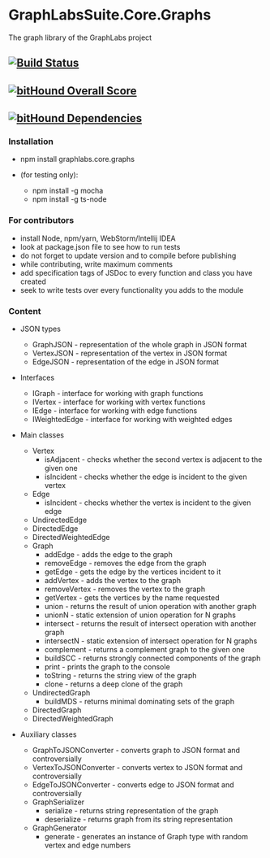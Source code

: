 # GraphLabsSuite.Core.Graphs
The graph library of the GraphLabs project

## [![Build Status](https://travis-ci.org/eakarpov/GraphLabsSuite.Core.Graphs.svg?branch=master)](https://travis-ci.org/eakarpov/GraphLabsSuite.Core.Graphs)
## [![bitHound Overall Score](https://www.bithound.io/github/eakarpov/GraphLabsSuite.Core.Graphs/badges/score.svg)](https://www.bithound.io/github/eakarpov/GraphLabsSuite.Core.Graphs)
## [![bitHound Dependencies](https://www.bithound.io/github/eakarpov/GraphLabsSuite.Core.Graphs/badges/dependencies.svg)](https://www.bithound.io/github/eakarpov/GraphLabsSuite.Core.Graphs/npm)

### Installation
* npm install graphlabs.core.graphs

* (for testing only):
    * npm install -g mocha
    * npm install -g ts-node

### For contributors
* install Node, npm/yarn, WebStorm/Intellij IDEA
* look at package.json file to see how to run tests
* do not forget to update version and to compile before publishing
* while contributing, write maximum comments
* add specification tags of JSDoc to every function and class you have created
* seek to write tests over every functionality you adds to the module

### Content
* JSON types
    * GraphJSON - representation of the whole graph in JSON format
    * VertexJSON - representation of the vertex in JSON format
    * EdgeJSON - representation of the edge in JSON format

* Interfaces
    * IGraph - interface for working with graph functions
    * IVertex - interface for working with vertex functions
    * IEdge - interface for working with edge functions
    * IWeightedEdge - interface for working with weighted edges

* Main classes
    * Vertex
        * isAdjacent - checks whether the second vertex is adjacent to the given one
        * isIncident - checks whether the edge is incident to the given vertex
    * Edge
        * isIncident - checks whether the vertex is incident to the given edge
    * UndirectedEdge
    * DirectedEdge
    * DirectedWeightedEdge
    * Graph
        * addEdge - adds the edge to the graph
        * removeEdge - removes the edge from the graph
        * getEdge - gets the edge by the vertices incident to it
        * addVertex - adds the vertex to the graph
        * removeVertex - removes the vertex to the graph
        * getVertex - gets the vertices by the name requested
        * union - returns the result of union operation with another graph
        * unionN - static extension of union operation for N graphs
        * intersect - returns the result of intersect operation with another graph
        * intersectN - static extension of intersect operation for N graphs
        * complement - returns a complement graph to the given one
        * buildSCC - returns strongly connected components of the graph
        * print - prints the graph to the console
        * toString - returns the string view of the graph
        * clone - returns a deep clone of the graph
    * UndirectedGraph
        * buildMDS - returns minimal dominating sets of the graph
    * DirectedGraph
    * DirectedWeightedGraph

* Auxiliary classes
    * GraphToJSONConverter - converts graph to JSON format and controversially
    * VertexToJSONConverter - converts vertex to JSON format and controversially
    * EdgeToJSONConverter - converts edge to JSON format and controversially
    * GraphSerializer
        * serialize - returns string representation of the graph
        * deserialize - returns graph from its string representation
    * GraphGenerator
        * generate - generates an instance of Graph type with random vertex and edge numbers